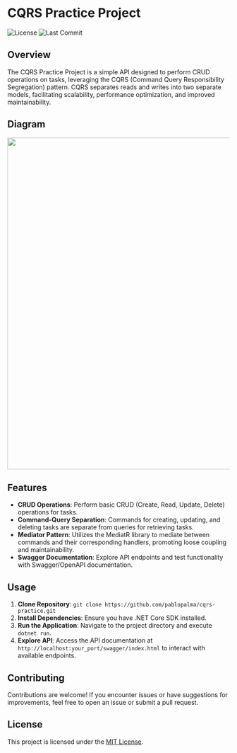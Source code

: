 # CQRS Practice Project

![License](https://img.shields.io/github/license/yourusername/CQRS-Practice-Project)
![Last Commit](https://img.shields.io/github/last-commit/yourusername/CQRS-Practice-Project)

## Overview

The CQRS Practice Project is a simple API designed to perform CRUD operations on tasks, leveraging the CQRS (Command Query Responsibility Segregation) pattern. CQRS separates reads and writes into two separate models, facilitating scalability, performance optimization, and improved maintainability.

## Diagram
<img src="https://imgur.com/sZcpmyW.png" width="750">

## Features

- **CRUD Operations**: Perform basic CRUD (Create, Read, Update, Delete) operations for tasks.
- **Command-Query Separation**: Commands for creating, updating, and deleting tasks are separate from queries for retrieving tasks.
- **Mediator Pattern**: Utilizes the MediatR library to mediate between commands and their corresponding handlers, promoting loose coupling and maintainability.
- **Swagger Documentation**: Explore API endpoints and test functionality with Swagger/OpenAPI documentation.

## Usage

1. **Clone Repository**: `git clone https://github.com/pablopalma/cqrs-practice.git`
2. **Install Dependencies**: Ensure you have .NET Core SDK installed.
3. **Run the Application**: Navigate to the project directory and execute `dotnet run`.
4. **Explore API**: Access the API documentation at `http://localhost:your_port/swagger/index.html` to interact with available endpoints.

## Contributing

Contributions are welcome! If you encounter issues or have suggestions for improvements, feel free to open an issue or submit a pull request.

## License

This project is licensed under the [MIT License](LICENSE).

